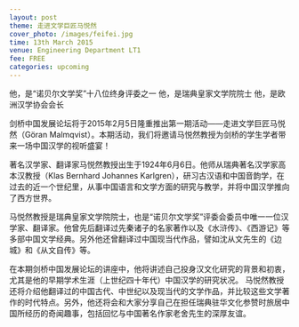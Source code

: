 ```yaml
---
layout: post
theme: 走进文学巨匠马悦然
cover_photo: /images/feifei.jpg
time: 13th March 2015
venue: Engineering Department LT1
fee: FREE
categories: upcoming
---
```



他，是“诺贝尔文学奖”十八位终身评委之一
他，是瑞典皇家文学院院士
他，是欧洲汉学协会会长

剑桥中国发展论坛将于2015年2月5日隆重推出第一期活动——走进文学巨匠马悦然（Göran Malmqvist）。本期活动，我们将邀请马悦然教授为剑桥的学生学者带来一场中国汉学的视听盛宴！

著名汉学家、翻译家马悦然教授出生于1924年6月6日。他师从瑞典著名汉学家高本汉教授（Klas Bernhard Johannes Karlgren），研习古汉语和中国音韵学，在过去的近一个世纪里，从事中国语言和文学方面的研究与教学，并将中国汉学推向了西方世界。

马悦然教授是瑞典皇家文学院院士，也是“诺贝尔文学奖”评委会委员中唯一一位汉学家、翻译家。他曾先后翻译过先秦诸子的名家著作以及《水浒传》、《西游记》等多部中国文学经典。另外他还曾翻译过中国现当代作品，譬如沈从文先生的《边城》和《从文自传》等。

在本期剑桥中国发展论坛的讲座中，他将讲述自己投身汉文化研究的背景和初衷，尤其是他的早期学术生涯（上世纪四十年代）中国汉学的研究状况。 马悦然教授还将介绍他翻译过的中国古代、中世纪以及现当代的文学作品，并比较这些文学著作的时代特点。另外，他还将会和大家分享自己在担任瑞典驻华文化参赞时旅居中国所经历的奇闻趣事，包括回忆与中国著名作家老舍先生的深厚友谊。